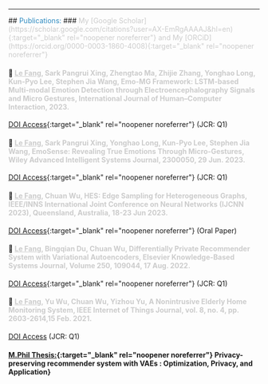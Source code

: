 <hr>
## <a id="pub"></a> <span style="color: #2E8BC0;">Publications: </span>
### <span style="color: #cccccc;"> My [Google Scholar](https://scholar.google.com/citations?user=AX-EmRgAAAAJ&hl=en){:target="_blank" rel="noopener noreferrer"} and My [ORCiD](https://orcid.org/0000-0003-1860-4008){:target="_blank" rel="noopener noreferrer"}</span>

#### :page_facing_up:	 <span style="color: #cccccc;"> <u>Le Fang</u>, Sark Pangrui Xing, Zhengtao Ma, Zhijie Zhang, Yonghao Long, Kun-Pyo Lee, Stephen Jia Wang, Emo-MG Framework: LSTM-based Multi-modal Emotion Detection through Electroencephalography Signals and Micro Gestures, International Journal of Human–Computer Interaction, 2023.</span>
[DOI Access](https://doi.org/10.1080/10447318.2023.2228983){:target="_blank" rel="noopener noreferrer"} (JCR: Q1)

#### :page_facing_up:	 <span style="color: #cccccc;"> <u>Le Fang</u>, Sark Pangrui Xing, Yonghao Long, Kun-Pyo Lee, Stephen Jia Wang, EmoSense: Revealing True Emotions Through Micro-Gestures, Wiley Advanced Intelligent Systems Journal, 2300050, 29 Jun. 2023.</span>  
[DOI Access](https://doi.org/10.1002/aisy.202300050){:target="_blank" rel="noopener noreferrer"} (JCR: Q1)

#### :page_facing_up:	<span style="color: #cccccc;"> <u>Le Fang</u>, Chuan Wu, HES: Edge Sampling for Heterogeneous Graphs, IEEE/INNS International Joint Conference on Neural Networks (IJCNN 2023), Queensland, Australia, 18-23 Jun 2023.</span> 
[DOI Access](https://doi.org/10.1109/IJCNN54540.2023.10192005){:target="_blank" rel="noopener noreferrer"} (Oral Paper)

#### :page_facing_up:	 <span style="color: #cccccc;"> <u>Le Fang</u>, Bingqian Du, Chuan Wu, Differentially Private Recommender System with Variational Autoencoders, Elsevier Knowledge-Based Systems Journal, Volume 250, 109044, 17 Aug. 2022. </span> 
[DOI Access](https://doi.org/10.1016/j.knosys.2022.109044){:target="_blank" rel="noopener noreferrer"} (JCR: Q1)

#### :page_facing_up:	 <span style="color: #cccccc;"> <u>Le Fang</u>, Yu Wu, Chuan Wu, Yizhou Yu, A Nonintrusive Elderly Home Monitoring System, IEEE Internet of Things Journal, vol. 8, no. 4, pp. 2603-2614,15 Feb. 2021.</span>  
[DOI Access](https://ieeexplore.ieee.org/document/9177049) (JCR: Q1)

#### [M.Phil Thesis:](http://hdl.handle.net/10722/310289){:target="_blank" rel="noopener noreferrer"} Privacy-preserving recommender system with VAEs : Optimization, Privacy, and Application}
